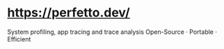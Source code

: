 # https://perfetto.dev/

System profiling, app tracing and trace analysis
Open-Source · Portable · Efficient
